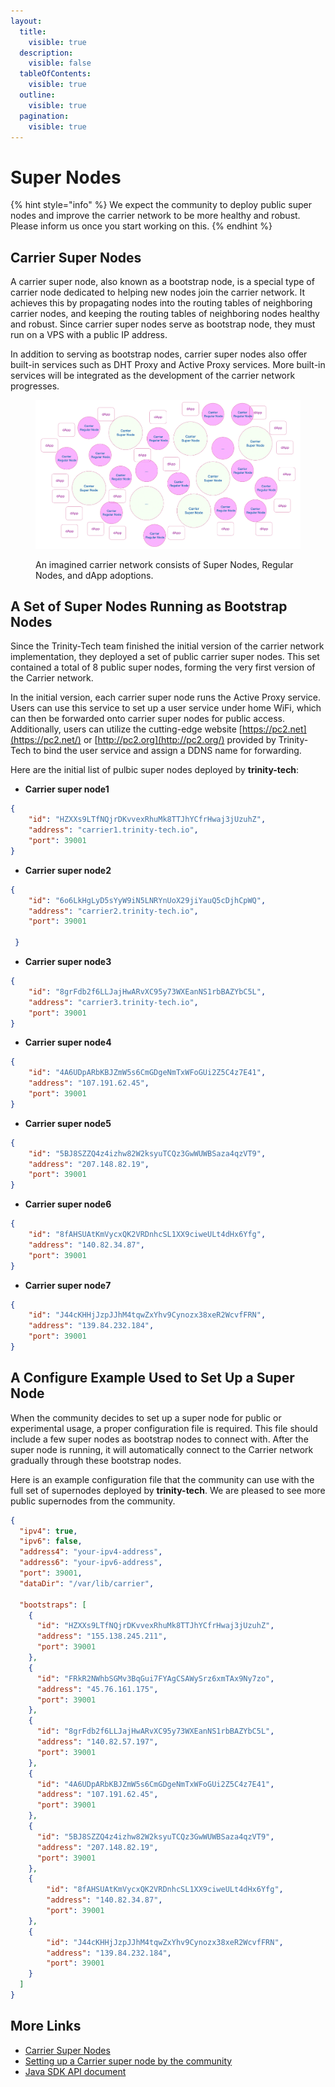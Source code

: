 ```yaml
---
layout:
  title:
    visible: true
  description:
    visible: false
  tableOfContents:
    visible: true
  outline:
    visible: true
  pagination:
    visible: true
---
```


# Super Nodes

{% hint style="info" %}
We expect the community to deploy public super nodes and improve the carrier network to be more healthy and robust. Please inform us once you start working on this.
{% endhint %}

## Carrier Super Nodes

A carrier super node, also known as a bootstrap node, is a special type of carrier node dedicated to helping new nodes join the carrier network. It achieves this by propagating nodes into the routing tables of neighboring carrier nodes, and keeping the routing tables of neighboring nodes healthy and robust. Since carrier super nodes serve as bootstrap node, they must run on a VPS with a public IP address.

In addition to serving as bootstrap nodes, carrier super nodes also offer built-in services such as DHT Proxy and Active Proxy services. More built-in services will be integrated as the development of the carrier network progresses.

<figure><img src="../.gitbook/assets/image (3) (1).png" alt=""><figcaption><p>An imagined carrier network consists of Super Nodes, Regular Nodes, and dApp adoptions.</p></figcaption></figure>

## A Set of Super Nodes Running as Bootstrap Nodes

Since the Trinity-Tech team finished the initial version of the carrier network implementation, they deployed a set of public carrier super nodes. This set contained a total of 8 public super nodes, forming the very first version of the Carrier network.

In the initial version, each carrier super node runs the Active Proxy service. Users can use this service to set up a user service under home WiFi, which can then be forwarded onto carrier super nodes for public access. Additionally, users can utilize the cutting-edge website [https://pc2.net](https://pc2.net/) or [http://pc2.org](http://pc2.org/) provided by Trinity-Tech to bind the user service and assign a DDNS name for forwarding.

Here are the initial list of pulbic super nodes deployed by **trinity-tech**:

* **Carrier super node1**

```json
{ 
    "id": "HZXXs9LTfNQjrDKvvexRhuMk8TTJhYCfrHwaj3jUzuhZ", 
    "address": "carrier1.trinity-tech.io", 
    "port": 39001 
}
```

* **Carrier super node2**

```json
{ 
    "id": "6o6LkHgLyD5sYyW9iN5LNRYnUoX29jiYauQ5cDjhCpWQ", 
    "address": "carrier2.trinity-tech.io", 
    "port": 39001 
    
 }
```

* **Carrier super node3**

```json
{ 
    "id": "8grFdb2f6LLJajHwARvXC95y73WXEanNS1rbBAZYbC5L", 
    "address": "carrier3.trinity-tech.io", 
    "port": 39001 
}
```

* **Carrier super node4**

```json
{ 
    "id": "4A6UDpARbKBJZmW5s6CmGDgeNmTxWFoGUi2Z5C4z7E41", 
    "address": "107.191.62.45", 
    "port": 39001 
}
```

* **Carrier super node5**

```json
{ 
    "id": "5BJ8SZZQ4z4izhw82W2ksyuTCQz3GwWUWBSaza4qzVT9", 
    "address": "207.148.82.19", 
    "port": 39001 
}
```

* **Carrier super node6**

```json
{ 
    "id": "8fAHSUAtKmVycxQK2VRDnhcSL1XX9ciweULt4dHx6Yfg", 
    "address": "140.82.34.87", 
    "port": 39001 
}
```

* **Carrier super node7**

```json
{ 
    "id": "J44cKHHjJzpJJhM4tqwZxYhv9Cynozx38xeR2WcvfFRN", 
    "address": "139.84.232.184", 
    "port": 39001
}
```

## A Configure Example Used to Set Up a Super Node

When the community decides to set up a super node for public or experimental usage, a proper configuration file is required. This file should include a few super nodes as bootstrap nodes to connect with. After the super node is running, it will automatically connect to the Carrier network gradually through these bootstrap nodes.

Here is an example configuration file that the community can use with the full set of supernodes deployed by **trinity-tech**. We are pleased to see more public supernodes from the community.

```json
{
  "ipv4": true,
  "ipv6": false,
  "address4": "your-ipv4-address",
  "address6": "your-ipv6-address",
  "port": 39001,
  "dataDir": "/var/lib/carrier",

  "bootstraps": [
    {
      "id": "HZXXs9LTfNQjrDKvvexRhuMk8TTJhYCfrHwaj3jUzuhZ",
      "address": "155.138.245.211",
      "port": 39001
    },
    {
      "id": "FRkR2NWhbSGMv3BqGui7FYAgCSAWySrz6xmTAx9Ny7zo",
      "address": "45.76.161.175",
      "port": 39001
    },
    {
      "id": "8grFdb2f6LLJajHwARvXC95y73WXEanNS1rbBAZYbC5L",
      "address": "140.82.57.197",
      "port": 39001
    },
    {
      "id": "4A6UDpARbKBJZmW5s6CmGDgeNmTxWFoGUi2Z5C4z7E41",
      "address": "107.191.62.45",
      "port": 39001
    },
    {
      "id": "5BJ8SZZQ4z4izhw82W2ksyuTCQz3GwWUWBSaza4qzVT9",
      "address": "207.148.82.19",
      "port": 39001
    },
    { 
        "id": "8fAHSUAtKmVycxQK2VRDnhcSL1XX9ciweULt4dHx6Yfg", 
        "address": "140.82.34.87", 
        "port": 39001 
    },
    { 
        "id": "J44cKHHjJzpJJhM4tqwZxYhv9Cynozx38xeR2WcvfFRN", 
        "address": "139.84.232.184", 
        "port": 39001
    }
  ]
}
```

## More Links

* [Carrier Super Nodes](super-nodes.md#carrier-super-nodes)
* [Setting up a Carrier super node by the community](../fundamental/practices/setting-up-carrier-super-node.md)
* [Java SDK API document](../developer/java.md)
